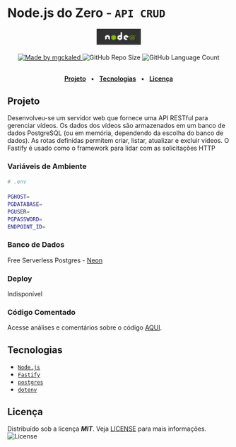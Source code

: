 <!-- markdownlint-disable MD033 -->

# Node.js do Zero - `API CRUD`

<div align="center">
   <img alt="Node.js" src=".github/assets/nodejs-logo.jpg" width="20%"/>
</div>
<br>

<div align="center">
   <a href="https://github.com/mgckaled">
      <img alt="Made by mgckaled" src="https://img.shields.io/badge/made%20by-mgckaled-yellow">
   </a>
   <img alt="GitHub Repo Size" src="https://img.shields.io/github/repo-size/mgckaled/nodejs-from-zero-api-crud">
   <img alt="GitHub Language Count" src="https://img.shields.io/github/languages/count/mgckaled/nodejs-from-zero-api-crud">
</div>
<br>

<div align="center">

[**Projeto**](#projeto) &nbsp;&nbsp;**•**&nbsp;&nbsp;
[**Tecnologias**](#tecnologias) &nbsp;&nbsp;**•**&nbsp;&nbsp;
[**Licença**](#licença)

</div>

## Projeto

Desenvolveu-se um servidor web que fornece uma API RESTful para gerenciar vídeos. Os dados dos vídeos são armazenados em um banco de dados PostgreSQL (ou em memória, dependendo da escolha do banco de dados). As rotas definidas permitem criar, listar, atualizar e excluir vídeos. O Fastify é usado como o framework para lidar com as solicitações HTTP

### Variáveis de Ambiente

```bash
# .env

PGHOST=
PGDATABASE=
PGUSER=
PGPASSWORD=
ENDPOINT_ID=
```

### Banco de Dados

Free Serverless Postgres - [Neon](https://neon.tech/)

### Deploy

Indisponível

### Código Comentado

Acesse análises e comentários sobre o código [AQUI](./.github/docs/index.md).

## Tecnologias

- [`Node.js`](https://nodejs.org/)
- [`Fastify`](https://fastify.dev/)
- [`postgres`](https://github.com/porsager/postgres)
- [`dotenv`](https://www.npmjs.com/package/dotenv)

## Licença

Distribuído sob a licença ***MIT***. Veja [LICENSE](LICENSE) para mais informações.  <img alt="License" src="https://img.shields.io/static/v1?label=license&message=MIT&color=49AA26&labelColor=000000">
